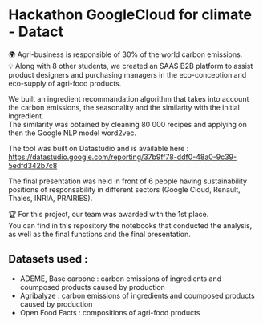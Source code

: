 # Hackathon GoogleCloud for climate - Datact
:earth_africa: Agri-business is responsible of 30% of the world carbon emissions.  
:bulb: Along with 8 other students, we created an SAAS B2B platform to assist product designers and purchasing managers in the eco-conception and eco-supply of agri-food products.  
  
We built an ingredient recommandation algorithm that takes into account the carbon emissions, the seasonality and the similarity with the initial ingredient.  
The similarity was obtained by cleaning 80 000 recipes and applying on then the Google NLP model word2vec.  
    
The tool was built on Datastudio and is available here :  
https://datastudio.google.com/reporting/37b9ff78-ddf0-48a0-9c39-5edfd342b7c8  
  
The final presentation was held in front of 6 people having sustainability positions of responsability in different sectors (Google Cloud, Renault, Thales, INRIA, PRAIRIES).  
  
:trophy: For this project, our team was awarded with the 1st place.    
You can find in this repository the notebooks that conducted the analysis, as well as the final functions and the final presentation.   

## Datasets used :
- ADEME, Base carbone : carbon emissions of ingredients and coumposed products caused by production
- Agribalyze : carbon emissions of ingredients and coumposed products caused by production
- Open Food Facts : compositions of agri-food products
